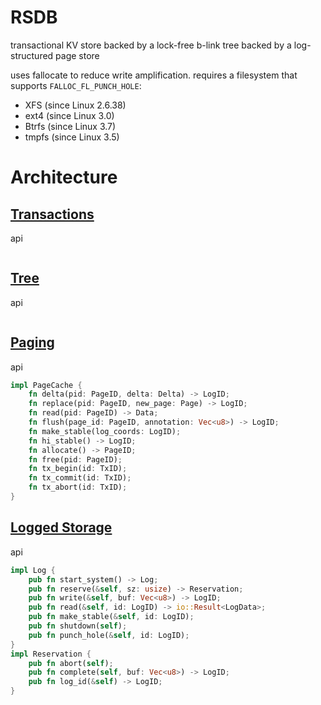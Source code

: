 # RSDB

transactional KV store backed by a lock-free b-link tree backed by a log-structured page store

uses fallocate to reduce write amplification. requires a filesystem that supports `FALLOC_FL_PUNCH_HOLE`:

* XFS (since Linux 2.6.38)
* ext4 (since Linux 3.0)
* Btrfs (since Linux 3.7)
* tmpfs (since Linux 3.5)

# Architecture

## [Transactions](src/tx.rs)

api

```rust
```

## [Tree](src/tree.rs)

api

```rust
```

## [Paging](src/page.rs)

api

```rust
impl PageCache {
    fn delta(pid: PageID, delta: Delta) -> LogID;
    fn replace(pid: PageID, new_page: Page) -> LogID;
    fn read(pid: PageID) -> Data;
    fn flush(page_id: PageID, annotation: Vec<u8>) -> LogID;
    fn make_stable(log_coords: LogID);
    fn hi_stable() -> LogID;
    fn allocate() -> PageID;
    fn free(pid: PageID);
    fn tx_begin(id: TxID);
    fn tx_commit(id: TxID);
    fn tx_abort(id: TxID);
}
```

## [Logged Storage](src/log.rs)

api

```rust
impl Log {
    pub fn start_system() -> Log;
    pub fn reserve(&self, sz: usize) -> Reservation;
    pub fn write(&self, buf: Vec<u8>) -> LogID;
    pub fn read(&self, id: LogID) -> io::Result<LogData>;
    pub fn make_stable(&self, id: LogID);
    pub fn shutdown(self);
    pub fn punch_hole(&self, id: LogID);
}
impl Reservation {
    pub fn abort(self);
    pub fn complete(self, buf: Vec<u8>) -> LogID;
    pub fn log_id(&self) -> LogID;
}
```

